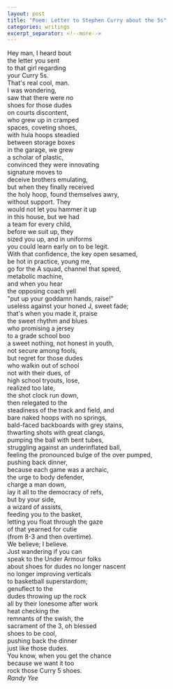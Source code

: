 ```yaml
---
layout: post
title: "Poem: Letter to Stephen Curry about the 5s"
categories: writings
excerpt_separator: <!--more-->
---
```

Hey man, I heard bout  
the letter you sent  
to that girl regarding  
your Curry 5s.  
That's real cool, man.  
I was wondering,  
saw that there were no  
shoes for those dudes  
on courts discontent,  
who grew up in cramped  
spaces, coveting shoes,  
with hula hoops steadied  
between storage boxes  
in the garage, we grew  
a scholar of plastic,  
convinced they were innovating  
signature moves to  
deceive brothers emulating,  
but when they finally received  
the holy hoop, found themselves awry,  
without support. They  
would not let you hammer it up  
in this house, but we had  
a team for every child,  
before we suit up, they  
sized you up, and in uniforms  
you could learn early on to be legit.  
With that confidence, the key open sesamed,  
be hot in practice, young me,  
go for the A squad, channel that speed,  
metabolic machine,  
and when you hear  
the opposing coach yell  
"put up your goddamn hands, raise!"  
useless against your honed J, sweet fade;  
that's when you made it, praise  
the sweet rhythm and blues  
who promising a jersey  
to a grade school boo  
a sweet nothing, not honest in youth,  
not secure among fools,  
but regret for those dudes  
who walkin out of school  
not with their dues, of  
high school tryouts, lose,  
realized too late,  
the shot clock run down,  
then relegated to the  
steadiness of the track and field, and  
bare naked hoops with no springs,  
bald-faced backboards with grey stains,  
thwarting shots with great clangs,  
pumping the ball with bent tubes,  
struggling against an underinflated ball,  
feeling the pronounced bulge of the over pumped,  
pushing back dinner,  
because each game was a archaic,  
the urge to body defender,  
charge a man down,  
lay it all to the democracy of refs,  
but by your side,  
a wizard of assists,  
feeding you to the basket,  
letting you float through the gaze  
of that yearned for cutie  
(from 8-3 and then overtime).  
We believe; I believe.  
Just wandering if you can  
speak to the Under Armour folks  
about shoes for dudes no longer nascent  
no longer improving verticals  
to basketball superstardom;  
genuflect to the  
dudes throwing up the rock  
all by their lonesome after work  
heat checking the  
remnants of the swish, the  
sacrament of the 3, oh blessed  
shoes to be cool,  
pushing back the dinner  
just like those dudes.  
You know, when you get the chance  
because we want it too  
rock those Curry 5 shoes.  
<i>Randy Yee </i>
